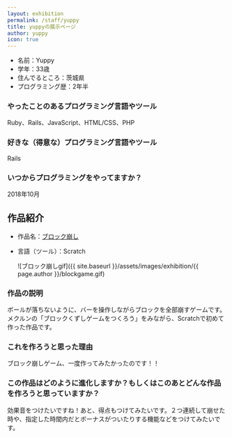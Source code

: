 ```yaml
---
layout: exhibition
permalink: /staff/yuppy
title: yuppyの展示ページ
author: yuppy
icon: true
---
```

- 名前：Yuppy
- 学年：33歳
- 住んでるところ：茨城県
- プログラミング歴：2年半

### やったことのあるプログラミング言語やツール

Ruby、Rails、JavaScript、HTML/CSS、PHP

### 好きな（得意な）プログラミング言語やツール

Rails

### いつからプログラミングをやってますか？

2018年10月

## 作品紹介

- 作品名：[ブロック崩し](https://scratch.mit.edu/projects/519019526)
- 言語（ツール）：Scratch

    ![ブロック崩しgif]({{ site.baseurl }}/assets/images/exhibition/{{ page.author }}/blockgame.gif)

### 作品の説明

ボールが落ちないように、バーを操作しながらブロックを全部崩すゲームです。メクルンの「ブロックくずしゲームをつくろう」をみながら、Scratchで初めて作った作品です。

### これを作ろうと思った理由

ブロック崩しゲーム、一度作ってみたかったのです！！

### この作品はどのように進化しますか？もしくはこのあとどんな作品を作ろうと思っていますか？

効果音をつけたいですね！あと、得点もつけてみたいです。２つ連続して崩せた時や、指定した時間内だとボーナスがついたりする機能などをつけてみたいです。
